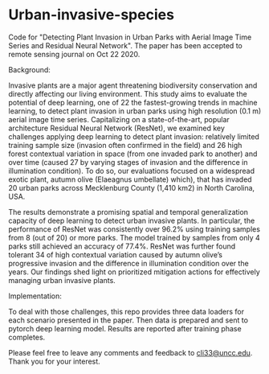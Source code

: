 # Urban-invasive-species
Code for "Detecting Plant Invasion in Urban Parks with Aerial Image Time Series and Residual Neural Network". The paper has been accepted to remote sensing journal on Oct 22 2020.


Background:

Invasive plants are a major agent threatening biodiversity conservation and directly affecting our living environment. This study aims to evaluate the potential of deep learning, one of 22 the fastest-growing trends in machine learning, to detect plant invasion in urban parks using high resolution (0.1 m) aerial image time series. Capitalizing on a state-of-the-art, popular architecture Residual Neural Network (ResNet), we examined key challenges applying deep learning to detect plant invasion: relatively limited training sample size (invasion often confirmed in the field) and 26 high forest contextual variation in space (from one invaded park to another) and over time (caused 27 by varying stages of invasion and the difference in illumination condition). To do so, our evaluations focused on a widespread exotic plant, autumn olive (Elaeagnus umbellate) which), that has invaded 20 urban parks across Mecklenburg County (1,410 km2) in North Carolina, USA. 

The results demonstrate a promising spatial and temporal generalization capacity of deep learning to detect urban invasive plants. In particular, the performance of ResNet was consistently over 96.2% using training samples from 8 (out of 20) or more parks. The model trained by samples from only 4 parks still achieved an accuracy of 77.4%. ResNet was further found tolerant 34 of high contextual variation caused by autumn olive’s progressive invasion and the difference in illumination condition over the years. Our findings shed light on prioritized mitigation actions for effectively managing urban invasive plants.

Implementation:

To deal with those challenges, this repo provides three data loaders for each scenario presented in the paper. Then data is prepared and sent to pytorch deep learning model. Results are reported after training phase completes.

Please feel free to leave any comments and feedback to cli33@uncc.edu. Thank you for your interest.
